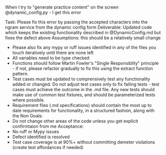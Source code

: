 When I try to "generate practice content" on the screen @dynamic_config.py - I get this error

Task: Please fix this error by passing the accepted characters into the ngram service from the dynamic config form
Deliverable: Updated code which keeps the existing functionality described in @DynamicConfig.md but fixes the defect above
Assumptions: this should be a relatively small change
- Please also fix any mypy or ruff issues identified in any of the files you touch iteratively until there are none left
- All variables need to be type checked
- Functions should follow Martin Fowler's "Single Responsiblity" principle - if not, please refactor gradually to fix this using the extract function pattern.    
- Test cases must be updated to comprensively test any functionality added or changed.    Do not adjust test cases only to fix failing tests - test cases must achieve the outcome in the .md file.     Any new tests should make use of common test fixtures, and should be parameterized tests where possible.
- Requirement files (.md specifications) should contain the most up to date requirements for functionality, in a structured fashion, along with the 
Non Goals: 
- Do not change other areas of the code unless you get explicit confirmtaion from me
Acceptance:
- No ruff or Mypy issues
- Defect identified is resolved
- Test case coverage is at 90%+ without committing demeter violations (create test affordances if needed)
